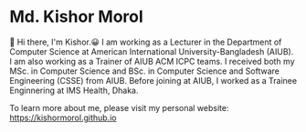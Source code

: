 # Md. Kishor Morol

:wave: Hi there, I'm Kishor.😀
I am working as a Lecturer in the Department of Computer Science at American International University-Bangladesh (AIUB). I am also working as a Trainer of AIUB ACM ICPC teams.
I received both my MSc. in Computer Science and BSc. in Computer Science and Software Engineering (CSSE) from AIUB. Before joining at AIUB, I worked as a Trainee Enginnering at IMS Health, Dhaka.

To learn more about me, please visit my personal website: https://kishormorol.github.io

